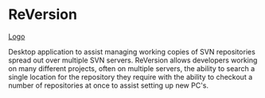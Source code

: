 # ReVersion
[Logo](https://raw.githubusercontent.com/anth12/ReVersion/master/src/ReVersion/Resources/logo.png "Logo")

Desktop application to assist managing working copies of SVN repositories spread out over multiple SVN servers. ReVersion allows developers working on many different projects, often on multiple servers, the ability to search a single location for the repository they require with the ability to checkout a number of repositories at once to assist setting up new PC's.
